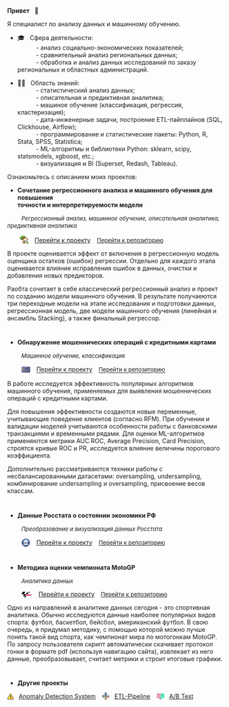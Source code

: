 **Привет** &nbsp; &#x1F44B;

Я специалист по анализу данных и машинному обучению.

* 🎓 &nbsp; Сфера деятельности:  
&ensp;&ensp;&ensp;&ensp;&ensp;&nbsp; - анализ социально-экономических показателей;  
&ensp;&ensp;&ensp;&ensp;&ensp;&nbsp; - сравнительный анализ региональных данных;  
&ensp;&ensp;&ensp;&ensp;&ensp;&nbsp; - обработка и анализ данных исследований по заказу региональных и областных администраций.
   
* 👷‍♂️ &nbsp; Область знаний:  
    &ensp;&ensp;&ensp;&ensp;&ensp;&nbsp; - статистический анализ данных;  
    &ensp;&ensp;&ensp;&ensp;&ensp;&nbsp; - описательная и предиктивная аналитика;  
    &ensp;&ensp;&ensp;&ensp;&ensp;&nbsp; - машиное обучение (классификация, регрессия, кластеризация);  
    &ensp;&ensp;&ensp;&ensp;&ensp;&nbsp; - дата-инженерные задачи, построение ETL-пайплайнов (SQL, Clickhouse, Airflow);  
    &ensp;&ensp;&ensp;&ensp;&ensp;&nbsp; - программирование и статистические пакеты: Python, R, Stata, SPSS, Statistica;  
    &ensp;&ensp;&ensp;&ensp;&ensp;&nbsp; - ML-алгоритмы и библиотеки Python: sklearn, scipy, statsmodels, xgboost, etc.;  
    &ensp;&ensp;&ensp;&ensp;&ensp;&nbsp; - визуализация и BI (Superset, Redash, Tableau).

Ознакомьтесь с описанием моих проектов:

- **Сочетание регрессионного анализа и машинного обучения для повышения <br> точности и интерпретируемости модели**

&ensp; &ensp; &ensp; <font size='2'>*Регрессионный анализ, машинное обучение, описательная аналитика, предиктивная аналитика* </font>

&ensp; &ensp; &ensp; <img src='img/logo-house.png' valign='-0.2em' width='20' style='margin-left:-0.3em;'> &ensp; 
<a href='https://achasovsky.github.io/house-prices/' target='_blank'>Перейти к проекту</a> &ensp; <font size='2'><a href='https://github.com/achasovsky/house-prices' target='_blank'>Перейти к репозиторию</font></a></font>

В проекте оценивается эффект от включения в регрессионную модель оценщика остатков (ошибок) регрессии. Отдельно для каждого этапа оценивается влияние исправления ошибок в данных, очистки и добавления новых предикторов. 

Раобта сочетает в себе классический регрессионный анализ и проект по созданию модели машинного обучения. В результате получаеются три переходные модели на этапе исследования и подготовки данных, регрессионная модель, две модели машинного обучения (линейная и ансамбль Stacking), а также финальный регрессор. 

#

- **Обнаружение мошеннических операций с кредитными картами**

&ensp; &ensp; &ensp; <font size='2'>*Машинное обучение, классификация*</font>

&ensp; &ensp; &ensp; <img src='img/logo-credit-card.png' valign='-0.35em' width='20'> &ensp; <a href='https://achasovsky.github.io/credit-card-fraud-detection/'>Перейти к проекту</a> &ensp; <font size='2'><a href='https://github.com/achasovsky/credit-card-fraud-detection' target='_blank'>Перейти к репозиторию</font></a></font>

В работе исследуется эффективность популярных алгоритмов машинного обучения, применяемых для выявления мошеннических операций с кредитными картами. 

Для повышения эффективности создаются новые переменные, учитывающие поведение клиентов (согласно RFM). При обучении и валидации моделей учитываются особенности работы с банковскими транзакциями и временными рядами. Для оценки ML-алгоритмов применяются метрики AUC ROC, Average Precision, Card Precision, строятся кривые ROC и PR, исследуется влияние величины порогового коэффициента. 

Дополнительно рассматриваются техники работы с несбалансированными датасетами: oversampling, undersampling, комбинирование undersampling и oversampling, присвоение весов классам. 

#

- **Данные Росстата о состоянии экономики РФ**

&ensp; &ensp; &ensp; <font size='2'>*Преобразование и визуализация данных Росстата* </font>

&ensp; &ensp; &ensp; <img src='img/logo-economics.png' valign='-0.35em' width='20'> &ensp; <a href='https://achasovsky.github.io/economics-rus/'>Перейти к проекту</a> &ensp; <font size='2'><a href='https://github.com/achasovsky/economics-rus' target='_blank'>Перейти к репозиторию</font></a></font>

#

- **Методика оценки чемпионата MotoGP**

&ensp; &ensp; &ensp; <font size='2'>*Аналитика данных* </font>

&ensp; &ensp; &ensp; <img src='img/logo-motogp.png' valign='-0.18em' width='25'> &ensp; <a href='https://achasovsky.github.io/motogp-analytics/'>Перейти к проекту</a> &ensp; <font size='2'><a href='https://github.com/achasovsky/motogp-analytics'>Перейти к репозиторию</font></a></font>

Одно из направлений в аналитике данных сегодня - это спортивная аналитика. Обычно исследуются данные наиболее популярных видов спорта: футбол, баскетбол, бейсбол, американский футбол. В свою очередь, я придумал методику, с помощью которой можно лучше понять такой вид спорта, как чемпионат мира по мотогонкам MotoGP. По запросу пользователя скрипт автоматически скачивает протокол гонки в формате pdf (используя навигацию сайта), извлекает из него данные, преобразовывает, считает метрики и строит итоговые графики.  

#

- **Другие проекты**

<img src='img/logo-alert.png' valign='-0.2em' width='15'> &nbsp; [Anomaly Detection System](https://github.com/achasovsky/kc_anomaly_detection_system)  &ensp; <img src='img/logo-etl.png'  valign='-0.2em' width='17'> &nbsp; [ETL-Pipeline](https://github.com/achasovsky/kc_etl_pipeline)  &ensp; <img src='img/logo-ab.png'  valign='-0.3em' width='17'> &nbsp; [A/B Test](https://github.com/achasovsky/kc_ab_testing)
